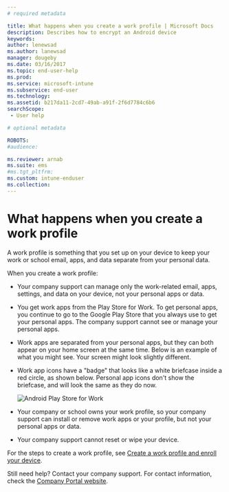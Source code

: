 ```yaml
---
# required metadata

title: What happens when you create a work profile | Microsoft Docs
description: Describes how to encrypt an Android device
keywords:
author: lenewsad
ms.author: lanewsad
manager: dougeby
ms.date: 03/16/2017
ms.topic: end-user-help
ms.prod:
ms.service: microsoft-intune
ms.subservice: end-user
ms.technology:
ms.assetid: b217da11-2cd7-49ab-a91f-2f6d7784c6b6
searchScope:
 - User help

# optional metadata

ROBOTS:  
#audience:

ms.reviewer: arnab
ms.suite: ems
#ms.tgt_pltfrm:
ms.custom: intune-enduser
ms.collection: 
---
```



# What happens when you create a work profile

A work profile is something that you set up on your device to keep your work or school email, apps, and data separate from your personal data.

When you create a work profile:

- Your company support can manage only the work-related email, apps, settings, and data on your device, not your personal apps or data.

- You get work apps from the Play Store for Work. To get personal apps, you continue to go to the Google Play Store that you always use to get your personal apps. The company support cannot see or manage your personal apps.

- Work apps are separated from your personal apps, but they can both appear on your home screen at the same time. Below is an example of what you might see. Your screen might look slightly different.

- Work app icons have a "badge" that looks like a white briefcase inside a red circle, as shown below. Personal app icons don't show the briefcase, and will look the same as they do now.

    ![Android Play Store for Work](./media/afw-google-play-store-for-work.png)

- Your company or school owns your work profile, so your company support can install or remove work apps or your profile, but not your personal apps or data.
- Your company support cannot reset or wipe your device.

For the steps to create a work profile, see [Create a work profile and enroll your device](enroll-device-android-work-profile.md).

Still need help? Contact your company support. For contact information, check the [Company Portal website](https://go.microsoft.com/fwlink/?linkid=2010980).
